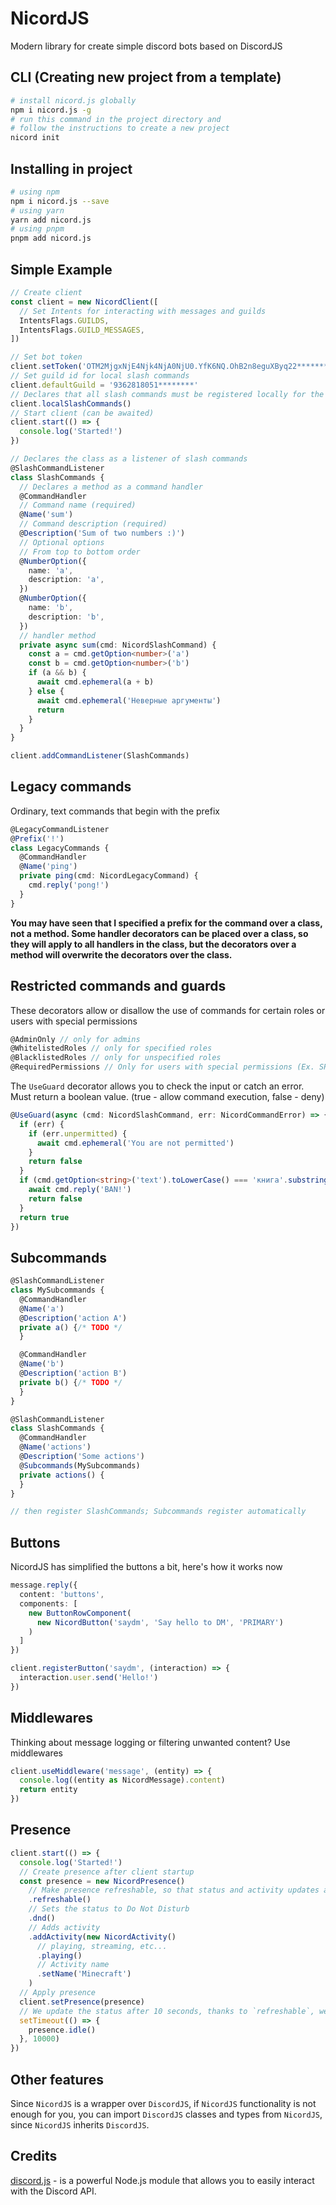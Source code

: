 # NicordJS

Modern library for create simple discord bots based on DiscordJS

## CLI (Creating new project from a template)
```bash
# install nicord.js globally
npm i nicord.js -g
# run this command in the project directory and
# follow the instructions to create a new project
nicord init
```

## Installing in project

```bash
# using npm
npm i nicord.js --save
# using yarn
yarn add nicord.js
# using pnpm
pnpm add nicord.js
```

## Simple Example

```ts
// Create client
const client = new NicordClient([
  // Set Intents for interacting with messages and guilds
  IntentsFlags.GUILDS,
  IntentsFlags.GUILD_MESSAGES,
])

// Set bot token
client.setToken('OTM2MjgxNjE4Njk4NjA0NjU0.YfK6NQ.OhB2n8eguXByq22************')
// Set guild id for local slash commands
client.defaultGuild = '9362818051********'
// Declares that all slash commands must be registered locally for the above guild.
client.localSlashCommands()
// Start client (can be awaited)
client.start(() => {
  console.log('Started!')
})

// Declares the class as a listener of slash commands
@SlashCommandListener
class SlashCommands {
  // Declares a method as a command handler
  @CommandHandler
  // Command name (required)
  @Name('sum')
  // Command description (required)
  @Description('Sum of two numbers :)')
  // Optional options
  // From top to bottom order
  @NumberOption({
    name: 'a',
    description: 'a',
  })
  @NumberOption({
    name: 'b',
    description: 'b',
  })
  // handler method
  private async sum(cmd: NicordSlashCommand) {
    const a = cmd.getOption<number>('a')
    const b = cmd.getOption<number>('b')
    if (a && b) {
      await cmd.ephemeral(a + b)
    } else {
      await cmd.ephemeral('Неверные аргументы')
      return
    }
  }
}

client.addCommandListener(SlashCommands)
```

## Legacy commands

Ordinary, text commands that begin with the prefix

```ts
@LegacyCommandListener
@Prefix('!')
class LegacyCommands {
  @CommandHandler
  @Name('ping')
  private ping(cmd: NicordLegacyCommand) {
    cmd.reply('pong!')
  }
}
```

**You may have seen that I specified a prefix for the command over a class, not a method. Some handler decorators can be
placed over a class, so they will apply to all handlers in the class, but the decorators over a method will overwrite
the decorators over the class.**

## Restricted commands and guards

These decorators allow or disallow the use of commands for certain roles or users with special permissions

```ts
@AdminOnly // only for admins
@WhitelistedRoles // only for specified roles
@BlacklistedRoles // only for unspecified roles
@RequiredPermissions // Only for users with special permissions (Ex. SPEAK, STREAM ...)
```

The `UseGuard` decorator allows you to check the input or catch an error. Must return a boolean value. (true - allow
command execution, false - deny)

```ts
@UseGuard(async (cmd: NicordSlashCommand, err: NicordCommandError) => {
  if (err) {
    if (err.unpermitted) {
      await cmd.ephemeral('You are not permitted')
    }
    return false
  }
  if (cmd.getOption<string>('text').toLowerCase() === 'книга'.substring(1)) {
    await cmd.reply('BAN!')
    return false
  }
  return true
})
```

## Subcommands

```ts
@SlashCommandListener
class MySubcommands {
  @CommandHandler
  @Name('a')
  @Description('action A')
  private a() {/* TODO */
  }

  @CommandHandler
  @Name('b')
  @Description('action B')
  private b() {/* TODO */
  }
}

@SlashCommandListener
class SlashCommands {
  @CommandHandler
  @Name('actions')
  @Description('Some actions')
  @Subcommands(MySubcommands)
  private actions() {
  }
}

// then register SlashCommands; Subcommands register automatically
```

## Buttons

NicordJS has simplified the buttons a bit, here's how it works now

```ts
message.reply({
  content: 'buttons',
  components: [
    new ButtonRowComponent(
      new NicordButton('saydm', 'Say hello to DM', 'PRIMARY')
    )
  ]
})

client.registerButton('saydm', (interaction) => {
  interaction.user.send('Hello!')
})

```

## Middlewares

Thinking about message logging or filtering unwanted content? Use middlewares

```ts
client.useMiddleware('message', (entity) => {
  console.log((entity as NicordMessage).content)
  return entity
})
```

## Presence

```ts
client.start(() => {
  console.log('Started!')
  // Create presence after client startup
  const presence = new NicordPresence()
    // Make presence refreshable, so that status and activity updates automatically
    .refreshable()
    // Sets the status to Do Not Disturb
    .dnd()
    // Adds activity
    .addActivity(new NicordActivity()
      // playing, streaming, etc...
      .playing()
      // Activity name
      .setName('Minecraft')
    )
  // Apply presence
  client.setPresence(presence)
  // We update the status after 10 seconds, thanks to `refreshable`, we do not need to update manually
  setTimeout(() => {
    presence.idle()
  }, 10000)
})
```

## Other features

Since `NicordJS` is a wrapper over `DiscordJS`, if `NicordJS` functionality is not enough for you, you can
import `DiscordJS` classes and types from `NicordJS`, since `NicordJS` inherits `DiscordJS`.

## Credits

[discord.js](https://www.npmjs.com/package/discord.js) - is a powerful Node.js module that allows you to easily interact
with the Discord API.
